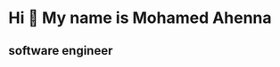 Hi 👋 My name is Mohamed Ahenna
===============================

software engineer 
-------------------------
